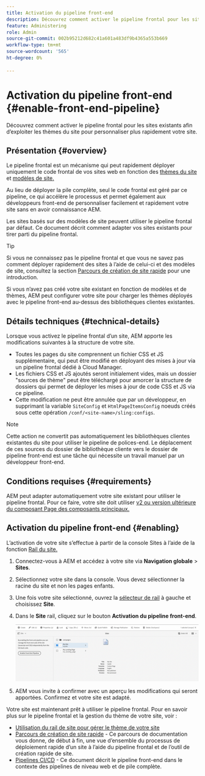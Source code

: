 ```yaml
---
title: Activation du pipeline front-end
description: Découvrez comment activer le pipeline frontal pour les sites existants afin d’exploiter les thèmes du site pour personnaliser plus rapidement votre site.
feature: Administering
role: Admin
source-git-commit: 002b95212d682c41a601a483df9b4365a553b669
workflow-type: tm+mt
source-wordcount: '565'
ht-degree: 0%

---
```



# Activation du pipeline front-end {#enable-front-end-pipeline}

Découvrez comment activer le pipeline frontal pour les sites existants afin d’exploiter les thèmes du site pour personnaliser plus rapidement votre site.

## Présentation {#overview}

Le pipeline frontal est un mécanisme qui peut rapidement déployer uniquement le code frontal de vos sites web en fonction des [thèmes du site](site-themes.md) et [modèles de site.](site-templates.md)

Au lieu de déployer la pile complète, seul le code frontal est géré par ce pipeline, ce qui accélère le processus et permet également aux développeurs front-end de personnaliser facilement et rapidement votre site sans en avoir connaissance AEM.

Les sites basés sur des modèles de site peuvent utiliser le pipeline frontal par défaut. Ce document décrit comment adapter vos sites existants pour tirer parti du pipeline frontal.

>[!TIP]
>
>Si vous ne connaissez pas le pipeline frontal et que vous ne savez pas comment déployer rapidement des sites à l’aide de celui-ci et des modèles de site, consultez la section [Parcours de création de site rapide](/help/journey-sites/quick-site/overview.md) pour une introduction.

Si vous n’avez pas créé votre site existant en fonction de modèles et de thèmes, AEM peut configurer votre site pour charger les thèmes déployés avec le pipeline front-end au-dessus des bibliothèques clientes existantes.

## Détails techniques {#technical-details}

Lorsque vous activez le pipeline frontal d’un site, AEM apporte les modifications suivantes à la structure de votre site.

* Toutes les pages du site comprennent un fichier CSS et JS supplémentaire, qui peut être modifié en déployant des mises à jour via un pipeline frontal dédié à Cloud Manager.
* Les fichiers CSS et JS ajoutés seront initialement vides, mais un dossier &quot;sources de thème&quot; peut être téléchargé pour amorcer la structure de dossiers qui permet de déployer les mises à jour de code CSS et JS via ce pipeline.
* Cette modification ne peut être annulée que par un développeur, en supprimant la variable `SiteConfig` et `HtmlPageItemsConfig` noeuds créés sous cette opération `/conf/<site-name>/sling:configs`.

>[!NOTE]
>
>Cette action ne convertit pas automatiquement les bibliothèques clientes existantes du site pour utiliser le pipeline de polices-end. Le déplacement de ces sources du dossier de bibliothèque cliente vers le dossier de pipeline front-end est une tâche qui nécessite un travail manuel par un développeur front-end.

## Conditions requises {#requirements}

AEM peut adapter automatiquement votre site existant pour utiliser le pipeline frontal. Pour ce faire, votre site doit utiliser [v2 ou version ultérieure du composant Page des composants principaux.](https://experienceleague.adobe.com/docs/experience-manager-core-components/using/components/page.html)

## Activation du pipeline front-end {#enabling}

L’activation de votre site s’effectue à partir de la console Sites à l’aide de la fonction [Rail du site.](site-rail.md)

1. Connectez-vous à AEM et accédez à votre site via **Navigation globale** > **Sites**.
1. Sélectionnez votre site dans la console. Vous devez sélectionner la racine du site et non les pages enfants.
1. Une fois votre site sélectionné, ouvrez la [sélecteur de rail](/help/sites-cloud/authoring/getting-started/basic-handling.md#rail-selector) à gauche et choisissez **Site**.
1. Dans le **Site** rail, cliquez sur le bouton **Activation du pipeline front-end**.

   ![Activation du pipeline front-end](/help/sites-cloud/administering/assets/enable-front-end-pipeline.png)

1. AEM vous invite à confirmer avec un aperçu les modifications qui seront apportées. Confirmez et votre site est adapté.

Votre site est maintenant prêt à utiliser le pipeline frontal. Pour en savoir plus sur le pipeline frontal et la gestion du thème de votre site, voir :

* [Utilisation du rail de site pour gérer le thème de votre site](site-rail.md)
* [Parcours de création de site rapide](/help/journey-sites/quick-site/overview.md) - Ce parcours de documentation vous donne, de début à fin, une vue d’ensemble du processus de déploiement rapide d’un site à l’aide du pipeline frontal et de l’outil de création rapide de site.
* [Pipelines CI/CD](/help/implementing/cloud-manager/configuring-pipelines/introduction-ci-cd-pipelines.md#front-end) - Ce document décrit le pipeline front-end dans le contexte des pipelines de niveau web et de pile complète.
